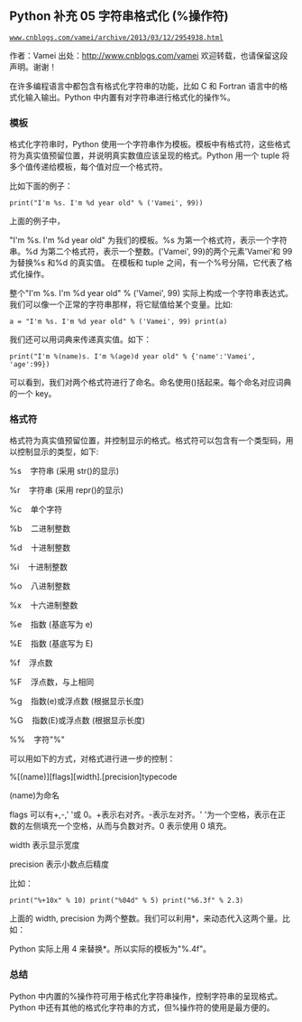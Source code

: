 ## Python 补充 05 字符串格式化 (%操作符)

[`www.cnblogs.com/vamei/archive/2013/03/12/2954938.html`](http://www.cnblogs.com/vamei/archive/2013/03/12/2954938.html)

作者：Vamei 出处：http://www.cnblogs.com/vamei 欢迎转载，也请保留这段声明。谢谢！

在许多编程语言中都包含有格式化字符串的功能，比如 C 和 Fortran 语言中的格式化输入输出。Python 中内置有对字符串进行格式化的操作%。

### 模板

格式化字符串时，Python 使用一个字符串作为模板。模板中有格式符，这些格式符为真实值预留位置，并说明真实数值应该呈现的格式。Python 用一个 tuple 将多个值传递给模板，每个值对应一个格式符。

比如下面的例子：

```
print("I'm %s. I'm %d year old" % ('Vamei', 99))

```

上面的例子中，

"I'm %s. I'm %d year old" 为我们的模板。%s 为第一个格式符，表示一个字符串。%d 为第二个格式符，表示一个整数。('Vamei', 99)的两个元素'Vamei'和 99 为替换%s 和%d 的真实值。
在模板和 tuple 之间，有一个%号分隔，它代表了格式化操作。

整个"I'm %s. I'm %d year old" % ('Vamei', 99) 实际上构成一个字符串表达式。我们可以像一个正常的字符串那样，将它赋值给某个变量。比如:

```
a = "I'm %s. I'm %d year old" % ('Vamei', 99) print(a)

```

我们还可以用词典来传递真实值。如下：

```
print("I'm %(name)s. I'm %(age)d year old" % {'name':'Vamei', 'age':99})

```

可以看到，我们对两个格式符进行了命名。命名使用()括起来。每个命名对应词典的一个 key。

### 格式符

格式符为真实值预留位置，并控制显示的格式。格式符可以包含有一个类型码，用以控制显示的类型，如下:

%s    字符串 (采用 str()的显示)

%r    字符串 (采用 repr()的显示)

%c    单个字符

%b    二进制整数

%d    十进制整数

%i    十进制整数

%o    八进制整数

%x    十六进制整数

%e    指数 (基底写为 e)

%E    指数 (基底写为 E)

%f    浮点数

%F    浮点数，与上相同

%g    指数(e)或浮点数 (根据显示长度)

%G    指数(E)或浮点数 (根据显示长度)

%%    字符"%"

可以用如下的方式，对格式进行进一步的控制：

%[(name)][flags][width].[precision]typecode

(name)为命名

flags 可以有+,-,' '或 0。+表示右对齐。-表示左对齐。' '为一个空格，表示在正数的左侧填充一个空格，从而与负数对齐。0 表示使用 0 填充。

width 表示显示宽度

precision 表示小数点后精度

比如：

```
print("%+10x" % 10) print("%04d" % 5) print("%6.3f" % 2.3)

```

上面的 width, precision 为两个整数。我们可以利用*，来动态代入这两个量。比如：

Python 实际上用 4 来替换*。所以实际的模板为"%.4f"。

### 总结

Python 中内置的%操作符可用于格式化字符串操作，控制字符串的呈现格式。Python 中还有其他的格式化字符串的方式，但%操作符的使用是最方便的。